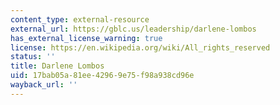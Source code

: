 ```yaml
---
content_type: external-resource
external_url: https://gblc.us/leadership/darlene-lombos
has_external_license_warning: true
license: https://en.wikipedia.org/wiki/All_rights_reserved
status: ''
title: Darlene Lombos
uid: 17bab05a-81ee-4296-9e75-f98a938cd96e
wayback_url: ''
---
```


